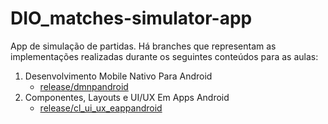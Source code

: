 # DIO_matches-simulator-app

App de simulação de partidas.
Há branches que representam as implementações realizadas durante os seguintes conteúdos para as aulas:

1. Desenvolvimento Mobile Nativo Para Android
   - [release/dmnpandroid](https://github.com/Josius/DIO_matches-simulator-app/tree/release/dmnpandroid)
2. Componentes, Layouts e UI/UX Em Apps Android
   - [release/cl_ui_ux_eappandroid](https://github.com/Josius/DIO_matches-simulator-app/tree/release/cl_ui_ux_eappandroid)
